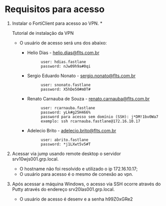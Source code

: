 
# Requisitos para acesso

1. Instalar o FortiClient para acesso ao VPN. 
    *<object data="pdf/vpn.pdf" type="application/pdf">
       <p>Tutorial de instalação da VPN</p>
    </object>
    * O usuário de acesso será uns dos abaixo:

        * Helio Dias - helio.dias@flts.com.br

                    user: hdias.fastlane
                    password: nJw09h9a#0qi

        * Sergio Eduardo Nonato - sergio.nonato@flts.com.br

                    user: snonato.fastlane
                    password: X5hDe50#m0T#

        * Renato Carnauba de Souza - renato.carnauba@flts.com.br

                    user: rcarnauba.fastlane
                    password: yLk#g25H466%
                    password para acesso sem domínio (SSH): j*DM!1bv0Wa7
                    exemplo: ssh rcarnauba.fastlane@172.16.10.17
                    
        * Adelecio Brito - adelecio.brito@flts.com.br

                    user: abrito.fastlane
                    password: *j1LXwt5v5#T

2. Acessar via jump usando remote desktop o servidor srv10wjs001.grp.local. 
    * O hostname não foi resolvido e utilizado o ip 172.16.10.17;
    * O usuário para acesso é o mesmo de conexão ao vpn.


3. Após acessar a máquina Windows, o acesso via SSH ocorre através do Putty através do endereço srv20las001.grp.local.
    * O usuário de acesso é desenv e a senha h99Z0xGRe2